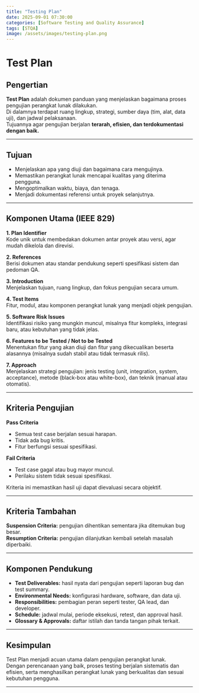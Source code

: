 ```yaml
---
title: "Testing Plan"
date: 2025-09-01 07:30:00
categories: [Software Testing and Quality Assurance]
tags: [STQA]
image: /assets/images/testing-plan.png
---
```


# Test Plan

## Pengertian
**Test Plan** adalah dokumen panduan yang menjelaskan bagaimana proses pengujian perangkat lunak dilakukan.  
Di dalamnya terdapat ruang lingkup, strategi, sumber daya (tim, alat, data uji), dan jadwal pelaksanaan.  
Tujuannya agar pengujian berjalan **terarah, efisien, dan terdokumentasi dengan baik.**

---

## Tujuan
- Menjelaskan apa yang diuji dan bagaimana cara mengujinya.  
- Memastikan perangkat lunak mencapai kualitas yang diterima pengguna.  
- Mengoptimalkan waktu, biaya, dan tenaga.  
- Menjadi dokumentasi referensi untuk proyek selanjutnya.

---

## Komponen Utama (IEEE 829)

**1. Plan Identifier**  
Kode unik untuk membedakan dokumen antar proyek atau versi, agar mudah dikelola dan direvisi.

**2. References**  
Berisi dokumen atau standar pendukung seperti spesifikasi sistem dan pedoman QA.

**3. Introduction**  
Menjelaskan tujuan, ruang lingkup, dan fokus pengujian secara umum.

**4. Test Items**  
Fitur, modul, atau komponen perangkat lunak yang menjadi objek pengujian.

**5. Software Risk Issues**  
Identifikasi risiko yang mungkin muncul, misalnya fitur kompleks, integrasi baru, atau kebutuhan yang tidak jelas.

**6. Features to be Tested / Not to be Tested**  
Menentukan fitur yang akan diuji dan fitur yang dikecualikan beserta alasannya (misalnya sudah stabil atau tidak termasuk rilis).

**7. Approach**  
Menjelaskan strategi pengujian: jenis testing (unit, integration, system, acceptance), metode (black-box atau white-box), dan teknik (manual atau otomatis).

---

## Kriteria Pengujian

**Pass Criteria**  
- Semua test case berjalan sesuai harapan.  
- Tidak ada bug kritis.  
- Fitur berfungsi sesuai spesifikasi.

**Fail Criteria**  
- Test case gagal atau bug mayor muncul.  
- Perilaku sistem tidak sesuai spesifikasi.

Kriteria ini memastikan hasil uji dapat dievaluasi secara objektif.

---

## Kriteria Tambahan
**Suspension Criteria:** pengujian dihentikan sementara jika ditemukan bug besar.  
**Resumption Criteria:** pengujian dilanjutkan kembali setelah masalah diperbaiki.

---

## Komponen Pendukung
- **Test Deliverables:** hasil nyata dari pengujian seperti laporan bug dan test summary.  
- **Environmental Needs:** konfigurasi hardware, software, dan data uji.  
- **Responsibilities:** pembagian peran seperti tester, QA lead, dan developer.  
- **Schedule:** jadwal mulai, periode eksekusi, retest, dan approval hasil.  
- **Glossary & Approvals:** daftar istilah dan tanda tangan pihak terkait.

---

## Kesimpulan
Test Plan menjadi acuan utama dalam pengujian perangkat lunak.  
Dengan perencanaan yang baik, proses testing berjalan sistematis dan efisien, serta menghasilkan perangkat lunak yang berkualitas dan sesuai kebutuhan pengguna.

---

